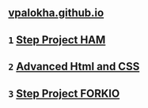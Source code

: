 ## [vpalokha.github.io](https://vpalokha.github.io)
## `1` [Step Project HAM](https://vpalokha.github.io/ham)
## `2` [Advanced Html and CSS](https://vpalokha.github.io/homework2)
## `3` [Step Project FORKIO](https://vpalokha.github.io/forkio)
